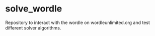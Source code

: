 # solve_wordle

Repository to interact with the wordle on wordleunlimited.org and test different solver algorithms.

